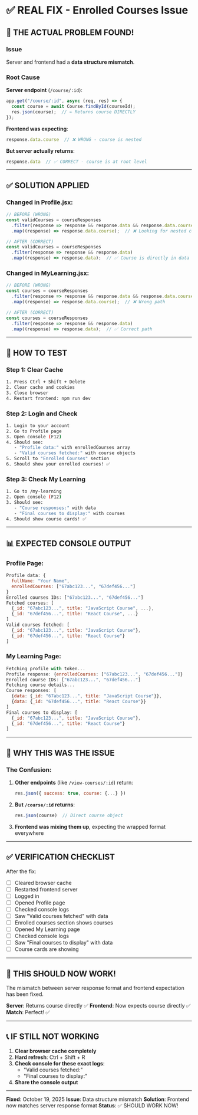 # ✅ REAL FIX - Enrolled Courses Issue

## 🎯 THE ACTUAL PROBLEM FOUND!

### Issue
Server and frontend had a **data structure mismatch**.

### Root Cause

**Server endpoint** (`/course/:id`):
```javascript
app.get("/course/:id", async (req, res) => {
  const course = await Course.findById(courseId);
  res.json(course);  // ← Returns course DIRECTLY
});
```

**Frontend was expecting**:
```javascript
response.data.course  // ❌ WRONG - course is nested
```

**But server actually returns**:
```javascript
response.data  // ✅ CORRECT - course is at root level
```

---

## ✅ SOLUTION APPLIED

### Changed in Profile.jsx:
```javascript
// BEFORE (WRONG)
const validCourses = courseResponses
  .filter(response => response && response.data && response.data.course)
  .map((response) => response.data.course);  // ❌ Looking for nested course

// AFTER (CORRECT)
const validCourses = courseResponses
  .filter(response => response && response.data)
  .map((response) => response.data);  // ✅ Course is directly in data
```

### Changed in MyLearning.jsx:
```javascript
// BEFORE (WRONG)
const courses = courseResponses
  .filter(response => response && response.data && response.data.course)
  .map((response) => response.data.course);  // ❌ Wrong path

// AFTER (CORRECT)
const courses = courseResponses
  .filter(response => response && response.data)
  .map((response) => response.data);  // ✅ Correct path
```

---

## 🧪 HOW TO TEST

### Step 1: Clear Cache
```bash
1. Press Ctrl + Shift + Delete
2. Clear cache and cookies
3. Close browser
4. Restart frontend: npm run dev
```

### Step 2: Login and Check
```bash
1. Login to your account
2. Go to Profile page
3. Open console (F12)
4. Should see:
   - "Profile data:" with enrolledCourses array
   - "Valid courses fetched:" with course objects
5. Scroll to "Enrolled Courses" section
6. Should show your enrolled courses! ✅
```

### Step 3: Check My Learning
```bash
1. Go to /my-learning
2. Open console (F12)
3. Should see:
   - "Course responses:" with data
   - "Final courses to display:" with courses
4. Should show course cards! ✅
```

---

## 📊 EXPECTED CONSOLE OUTPUT

### Profile Page:
```javascript
Profile data: {
  fullName: "Your Name",
  enrolledCourses: ["67abc123...", "67def456..."]
}
Enrolled courses IDs: ["67abc123...", "67def456..."]
Fetched courses: [
  {_id: "67abc123...", title: "JavaScript Course", ...},
  {_id: "67def456...", title: "React Course", ...}
]
Valid courses fetched: [
  {_id: "67abc123...", title: "JavaScript Course"},
  {_id: "67def456...", title: "React Course"}
]
```

### My Learning Page:
```javascript
Fetching profile with token...
Profile response: {enrolledCourses: ["67abc123...", "67def456..."]}
Enrolled course IDs: ["67abc123...", "67def456..."]
Fetching course details...
Course responses: [
  {data: {_id: "67abc123...", title: "JavaScript Course"}},
  {data: {_id: "67def456...", title: "React Course"}}
]
Final courses to display: [
  {_id: "67abc123...", title: "JavaScript Course"},
  {_id: "67def456...", title: "React Course"}
]
```

---

## 🎯 WHY THIS WAS THE ISSUE

### The Confusion:

1. **Other endpoints** (like `/view-courses/:id`) return:
   ```javascript
   res.json({ success: true, course: {...} })
   ```

2. **But `/course/:id` returns**:
   ```javascript
   res.json(course)  // Direct course object
   ```

3. **Frontend was mixing them up**, expecting the wrapped format everywhere

---

## ✅ VERIFICATION CHECKLIST

After the fix:

- [ ] Cleared browser cache
- [ ] Restarted frontend server
- [ ] Logged in
- [ ] Opened Profile page
- [ ] Checked console logs
- [ ] Saw "Valid courses fetched" with data
- [ ] Enrolled courses section shows courses
- [ ] Opened My Learning page
- [ ] Checked console logs
- [ ] Saw "Final courses to display" with data
- [ ] Course cards are showing

---

## 🚀 THIS SHOULD NOW WORK!

The mismatch between server response format and frontend expectation has been fixed.

**Server**: Returns course directly ✅
**Frontend**: Now expects course directly ✅
**Match**: Perfect! ✅

---

## 📞 IF STILL NOT WORKING

1. **Clear browser cache completely**
2. **Hard refresh**: Ctrl + Shift + R
3. **Check console for these exact logs**:
   - "Valid courses fetched:"
   - "Final courses to display:"
4. **Share the console output**

---

**Fixed**: October 19, 2025
**Issue**: Data structure mismatch
**Solution**: Frontend now matches server response format
**Status**: ✅ SHOULD WORK NOW!
